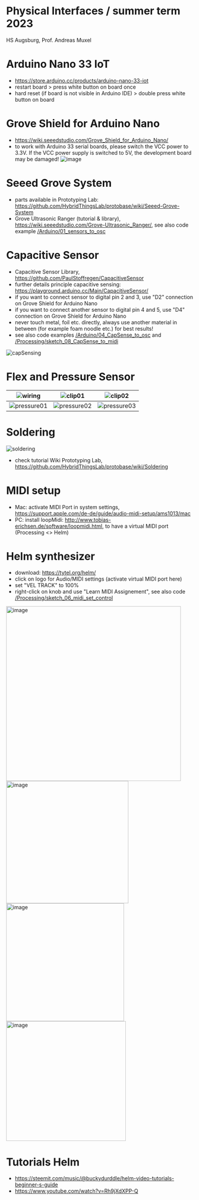 # Physical Interfaces / summer term 2023
HS Augsburg, Prof. Andreas Muxel 

# Arduino Nano 33 IoT
* https://store.arduino.cc/products/arduino-nano-33-iot
* restart board > press white button on board once
* hard reset (if board is not visible in Arduino IDE) > double press white button on board

# Grove Shield for Arduino Nano
* https://wiki.seeedstudio.com/Grove_Shield_for_Arduino_Nano/
* to work with Arduino 33 serial boards, please switch the VCC power to 3.3V. If the VCC power supply is switched to 5V, the development board may be damaged!
![image](https://user-images.githubusercontent.com/36045885/233867107-1c738aad-8702-4763-a5a6-cc8998f8954a.png)


# Seeed Grove System
* parts available in Prototyping Lab: https://github.com/HybridThingsLab/protobase/wiki/Seeed-Grove-System 
* Grove Ultrasonic Ranger (tutorial & library), https://wiki.seeedstudio.com/Grove-Ultrasonic_Ranger/, see also code example [/Arduino/01_sensors_to_osc](https://github.com/HybridThingsLab/course-physical-interfaces-2023/tree/main/Arduino/01_sensors_to_osc)

# Capacitive Sensor
* Capacitive Sensor Library, https://github.com/PaulStoffregen/CapacitiveSensor
* further details principle capacitive sensing: https://playground.arduino.cc/Main/CapacitiveSensor/
* if you want to connect sensor to digital pin 2 and 3, use "D2" connection on Grove Shield for Arduino Nano
* if you want to connect another sensor to digital pin 4 and 5, use "D4" connection on Grove Shield for Arduino Nano
* never touch metal, foil etc. directly, always use another material in between (for example foam noodle etc.) for best results!
* see also code examples [/Arduino/04_CapSense_to_osc](https://github.com/HybridThingsLab/course-physical-interfaces-2023/tree/main/Arduino/04_CapSense_to_osc) and [/Processing/sketch_08_CapSense_to_midi](https://github.com/HybridThingsLab/course-physical-interfaces-2023/tree/main/Processing/sketch_08_CapSense_to_midi)

![capSensing](https://user-images.githubusercontent.com/36045885/236751146-33e90607-4916-4dbc-9162-0291caf5f7b0.jpg)

# Flex and Pressure Sensor
| ![wiring](https://github.com/HybridThingsLab/course-physical-interfaces-2023/assets/36045885/82681185-3288-4403-a6d1-fddf15f52917) | ![clip01](https://github.com/HybridThingsLab/course-physical-interfaces-2023/assets/36045885/4c281d3f-c028-4b4e-8793-b31c3a66c166) | ![clip02](https://github.com/HybridThingsLab/course-physical-interfaces-2023/assets/36045885/b947ce15-ebb4-4036-a98a-16d97c1e88e9) |
|---|---|---|
| ![pressure01](https://github.com/HybridThingsLab/course-physical-interfaces-2023/assets/36045885/8792f196-a729-487b-86f4-b6078fc2fbb4) | ![pressure02](https://github.com/HybridThingsLab/course-physical-interfaces-2023/assets/36045885/b58e5306-cce4-42df-bbca-29d6b929752e) | ![pressure03](https://github.com/HybridThingsLab/course-physical-interfaces-2023/assets/36045885/16d32858-c230-4688-ae48-468364c0cb74) |


# Soldering
![soldering](https://github.com/HybridThingsLab/course-physical-interfaces-2023/assets/36045885/6ecc60bc-06fb-47f2-a572-0db1c1ae183c)
* check tutorial Wiki Prototyping Lab, https://github.com/HybridThingsLab/protobase/wiki/Soldering

# MIDI setup
* Mac: activate MIDI Port in system settings, https://support.apple.com/de-de/guide/audio-midi-setup/ams1013/mac 
* PC: install loopMidi: http://www.tobias-erichsen.de/software/loopmidi.html, to have a virtual MIDI port (Processing <> Helm)

# Helm  synthesizer 
* download: https://tytel.org/helm/
* click on logo for Audio/MIDI settings (activate virtual MIDI port here)
* set "VEL TRACK" to 100% 
* right-click on knob and use "Learn MIDI Assignement", see also code [/Processing/sketch_06_midi_set_control](https://github.com/HybridThingsLab/course-physical-interfaces-2023/tree/main/Processing/sketch_06_midi_set_control)


<img width="470" alt="image" src="https://user-images.githubusercontent.com/36045885/233994532-479fc511-3947-4b5e-96d2-31506a514dba.png">
<img width="329" alt="image" src="https://user-images.githubusercontent.com/36045885/233443943-9adf69aa-22de-45bf-a8b2-3b7f00bbc60e.png">
<img width="317" alt="image" src="https://user-images.githubusercontent.com/36045885/233444014-e31a2e09-8edb-4c3d-8833-3b683cb04cf4.png">
<img width="322" alt="image" src="https://user-images.githubusercontent.com/36045885/233783738-6171d349-9771-4d92-b78b-b9d80543e92c.png">


# Tutorials Helm
* https://steemit.com/music/@buckydurddle/helm-video-tutorials-beginner-s-guide
* https://www.youtube.com/watch?v=Rh9jXdXPP-Q
